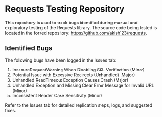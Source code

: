 # Requests Testing Repository #

This repository is used to track bugs identified during manual and exploratory testing of the Requests library. The source code being tested is located in the forked repository: https://github.com/akish123/requests.

## Identified Bugs
The following bugs have been logged in the Issues tab:
1. InsecureRequestWarning When Disabling SSL Verification (Minor)
2. Potential Issue with Excessive Redirects (Unhandled) (Major)
3. Unhandled ReadTimeout Exception Causes Crash (Major)
4. Unhandled Exception and Missing Clear Error Message for Invalid URL (Minor)
5. Inconsistent Header Case Sensitivity (Minor)

Refer to the Issues tab for detailed replication steps, logs, and suggested fixes.